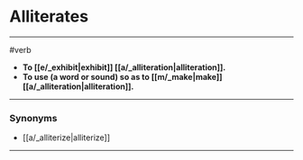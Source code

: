 # Alliterates
---
#verb
- **To [[e/_exhibit|exhibit]] [[a/_alliteration|alliteration]].**
- **To use (a word or sound) so as to [[m/_make|make]] [[a/_alliteration|alliteration]].**
---
### Synonyms
- [[a/_alliterize|alliterize]]
---
